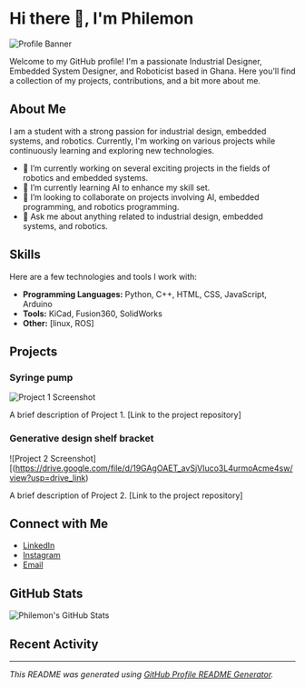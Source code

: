 # Hi there 👋, I'm Philemon

![Profile Banner](path/to/your/banner/image.png)

Welcome to my GitHub profile! I'm a passionate Industrial Designer, Embedded System Designer, and Roboticist based in Ghana. Here you'll find a collection of my projects, contributions, and a bit more about me.

## About Me

I am a student with a strong passion for industrial design, embedded systems, and robotics. Currently, I'm working on various projects while continuously learning and exploring new technologies.

- 🔭 I’m currently working on several exciting projects in the fields of robotics and embedded systems.
- 🌱 I’m currently learning AI to enhance my skill set.
- 👯 I’m looking to collaborate on projects involving AI, embedded programming, and robotics programming.
- 💬 Ask me about anything related to industrial design, embedded systems, and robotics.

## Skills

Here are a few technologies and tools I work with:

- **Programming Languages:** Python, C++, HTML, CSS, JavaScript, Arduino
- **Tools:** KiCad, Fusion360, SolidWorks
- **Other:** [linux, ROS]

## Projects

### Syringe pump

![Project 1 Screenshot](https://drive.google.com/file/d/1-0wNCTVZLfJqzjE3GWYrqN0-khQKcCLG/view?usp=drive_link)

A brief description of Project 1. [Link to the project repository]

### Generative design shelf bracket

![Project 2 Screenshot][(https://drive.google.com/file/d/19GAgOAET_avSjVIuco3L4urmoAcme4sw/view?usp=drive_link)

A brief description of Project 2. [Link to the project repository]

## Connect with Me

- [LinkedIn](https://www.linkedin.com/in/philemon-obed-obeng-a4497524b?utm_source=share&utm_campaign=share_via&utm_content=profile&utm_medium=ios_app)
- [Instagram](https://www.instagram.com/_.scott_scott.__/#)
- [Email](mailto:philemonobjnr@gmail.com)

## GitHub Stats

![Philemon's GitHub Stats](https://github-readme-stats.vercel.app/api?username=yourusername&show_icons=true&hide_border=true)

## Recent Activity

<!--START_SECTION:activity-->
<!--END_SECTION:activity-->

---

*This README was generated using [GitHub Profile README Generator](https://github.com/rahuldkjain/github-profile-readme-generator).*
